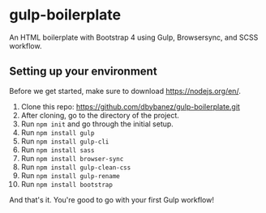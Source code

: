 # gulp-boilerplate
An HTML boilerplate with Bootstrap 4 using Gulp, Browsersync, and SCSS workflow.

## Setting up your environment
Before we get started, make sure to download https://nodejs.org/en/.

1. Clone this repo: https://github.com/dbybanez/gulp-boilerplate.git
2. After cloning, go to the directory of the project.
3. Run `npm init` and go through the initial setup.
4. Run `npm install gulp`
5. Run `npm install gulp-cli`
6. Run `npm install sass`
7. Run `npm install browser-sync`
8. Run `npm install gulp-clean-css`
9. Run `npm install gulp-rename`
10. Run `npm install bootstrap`

And that's it. You're good to go with your first Gulp workflow! 